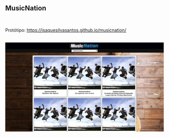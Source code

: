 ## MusicNation

<br />

Protótipo: https://isaquesilvasantos.github.io/musicnation/

<br />

 <img alt="" width="1000" src="https://raw.githubusercontent.com/IsaqueSilvaSantos/musicnation/main/cover.webp">
